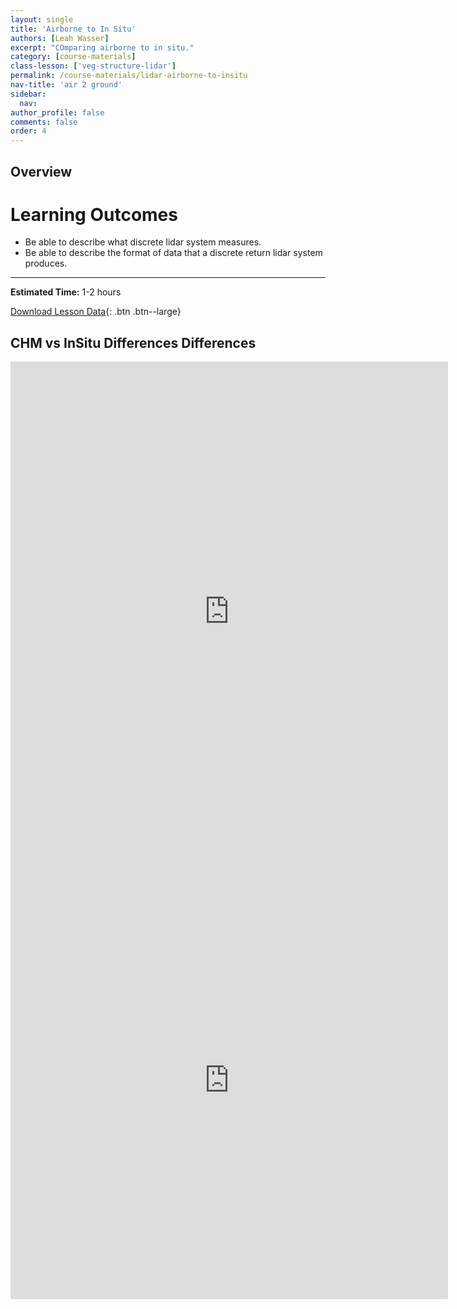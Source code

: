 ```yaml
---
layout: single
title: 'Airborne to In Situ'
authors: [Leah Wasser]
excerpt: "COmparing airborne to in situ."
category: [course-materials]
class-lesson: ['veg-structure-lidar']
permalink: /course-materials/lidar-airborne-to-insitu
nav-title: 'air 2 ground'
sidebar:
  nav:
author_profile: false
comments: false
order: 4
---
```


## Overview

<div class='notice--success' markdown="1">

# Learning Outcomes

* Be able to describe what discrete lidar system measures.
* Be able to describe the format of data that a discrete return lidar system produces.

****

**Estimated Time:** 1-2 hours

[Download Lesson Data](#){: .btn .btn--large}
</div>


## CHM vs InSitu Differences Differences

<iframe width="700" height="800" frameborder="0" scrolling="no" src="https://plot.ly/~leahawasser/24.embed"></iframe>

<iframe width="700" height="700" frameborder="0" scrolling="no" src="https://plot.ly/~leahawasser/158.embed"></iframe>
